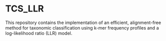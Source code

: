 # TCS_LLR
This repository contains the implementation of an efficient, alignment-free method for taxonomic classification using k-mer frequency profiles and a log-likelihood ratio (LLR) model.
